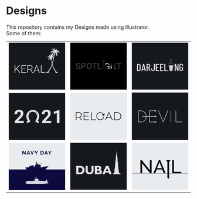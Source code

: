# Designs
This repository contains my Designs made using Illustrator.<br>
Some of them:<br>
<table>
<tr><td><img src="./2020-12/png/25.12.2020.png"></td><td><img src="./2020-11/png/21.11.2020.png"></td><td><img src="./2020-12/png/31.12.2020.png"></td></tr>
<tr><td><img src="./2021-01/png/01.01.2021.png"></td><td><img src="./2020-11/png/25.11.2020.png"></td><td><img src="./2020-12/png/10.12.2020.png"></td></tr>
<tr><td><img src="./2020-12/png/04.12.2020.png"></td><td><img src="./2020-12/png/14.12.2020.png"></td><td><img src="./2020-11/png/24.11.2020.png"></td></tr>
</table>
